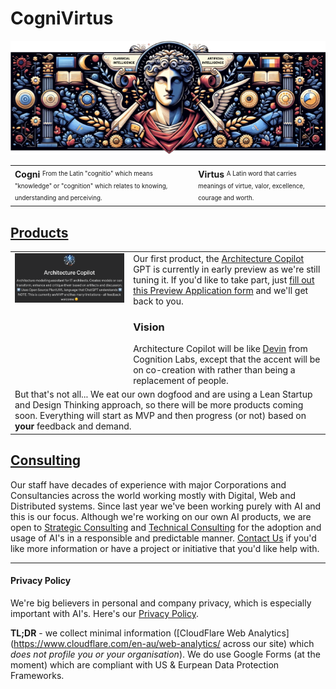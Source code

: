 # CogniVirtus

<img src="./Images/CogniVirtus%20Banner.png" alt="Cognivirtus - Excellence in Understanding" class="img-full-width">

<style>
  table#noborder td {
    border: none;
    vertical-align: top;
  }
</style>

<table id="noborder">
  <tbody>
    <tr>
      <td>
        <b>Cogni</b>
        <sup><sub>From the Latin "cognitio" which means "knowledge" or "cognition" which relates to knowing, understanding and perceiving.</sub></sup>
      </td>
      <td>
        <b>Virtus</b>
        <sup><sub>A Latin word that carries meanings of virtue, valor, excellence, courage and worth.</sub></sup>
      </td>
    </tr>
  </tbody>
</table>

## [Products](./Products/products.md)
<table id="noborder">
  <tbody>
    <tr>
      <td>
        <img src="./Products/Architecture%20Copilot%20-%20MVP%20-%20header.png" alt="Architecture Copilot" class="img-half-width">
      </td>
      <td>
        Our first product, the <a href="./Products/architectureCopilot.html">Architecture Copilot</a> GPT is currently in early preview as we're still tuning it.
        If you'd like to take part, just <a href="./Products/architectureCopilotPreview.html">fill out this Preview Application form</a> and we'll get back to you.
        <h3>Vision</h3>
        Architecture Copilot will be like <a href="https://www.cognition-labs.com/blog">Devin</a> from Cognition Labs, except that the accent will be on co-creation with rather than being a replacement of people.
      </td>
    </tr>
    <tr>
      <td colspan="2">
        But that's not all... We eat our own dogfood and are using a Lean Startup and Design Thinking approach, so there will be more products coming soon. Everything will start as MVP and then progress (or not) based on <b>your</b> feedback and demand.
      </td>
    </tr>
  </tbody>
</table>

## [Consulting](Consulting/consulting.md)
Our staff have decades of experience with major Corporations and Consultancies across the world working mostly with Digital, Web and Distributed systems. Since last year we've been working purely with AI and this is our focus. Although we're working on our own AI products, we are open to [Strategic Consulting](./Consulting/strategic.md) and [Technical Consulting](./Consulting/technology.md) for the adoption and usage of AI's in a responsible and predictable manner. [Contact Us](./contact.md) if you'd like more information or have a project or initiative that you'd like help with.

---

#### Privacy Policy
We're big believers in personal and company privacy, which is especially important with AI's. Here's our [Privacy Policy](./privacypolicy.md).

**TL;DR** - we collect minimal information ([CloudFlare Web Analytics](https://www.cloudflare.com/en-au/web-analytics/ across our site) which *does not profile you or your organisation*). We do use Google Forms (at the moment) which are compliant with US & Eurpean Data Protection Frameworks.
